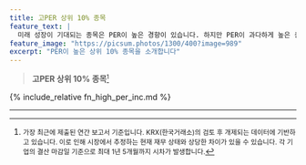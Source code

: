 ```yaml
---
title: 고PER 상위 10% 종목
feature_text: |
  미래 성장이 기대되는 종목은 PER이 높은 경향이 있습니다. 하지만 PER이 과다하게 높은 종목은 일시적인 상승일 수 있으니 투자에 유의할 필요가 있습니다.
feature_image: "https://picsum.photos/1300/400?image=989"
excerpt: "PER이 높은 상위 10% 종목을 소개합니다"
---
```


> **고PER 상위 10% 종목**<small>[^fn_finance_metric]</small>

{% include_relative fn_high_per_inc.md %}

---

[^fn_finance_metric]: <small>가장 최근에 제출된 연간 보고서 기준입니다. KRX(한국거래소)의 검토 후 개제되는 데이터에 기반하고 있습니다. 이로 인해 시장에서 추정하는 현재 재무 상태와 상당한 차이가 있을 수 있습니다. 각 기업의 결산 마감일
기준으로 최대 1년 5개월까지 시차가 발생합니다.</small>
